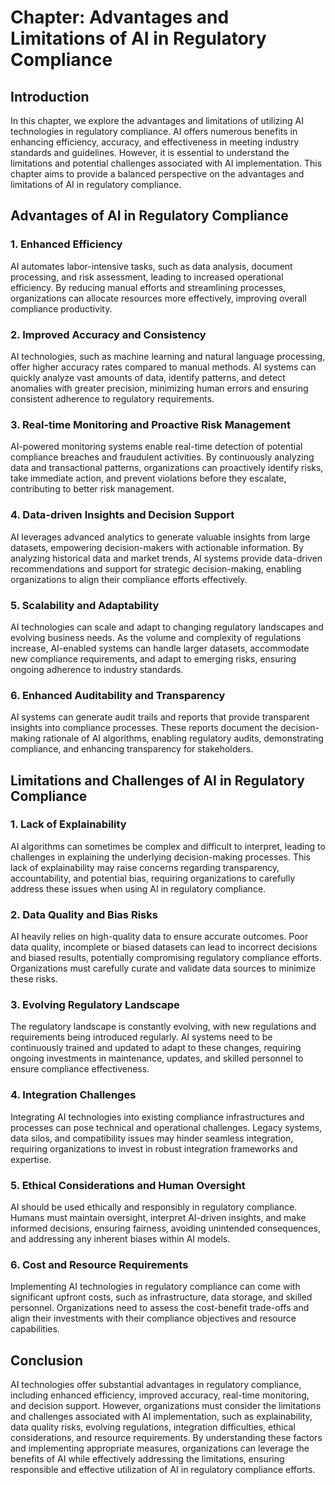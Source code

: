 Chapter: Advantages and Limitations of AI in Regulatory Compliance
==================================================================

Introduction
------------

In this chapter, we explore the advantages and limitations of utilizing AI technologies in regulatory compliance. AI offers numerous benefits in enhancing efficiency, accuracy, and effectiveness in meeting industry standards and guidelines. However, it is essential to understand the limitations and potential challenges associated with AI implementation. This chapter aims to provide a balanced perspective on the advantages and limitations of AI in regulatory compliance.

Advantages of AI in Regulatory Compliance
-----------------------------------------

### 1. Enhanced Efficiency

AI automates labor-intensive tasks, such as data analysis, document processing, and risk assessment, leading to increased operational efficiency. By reducing manual efforts and streamlining processes, organizations can allocate resources more effectively, improving overall compliance productivity.

### 2. Improved Accuracy and Consistency

AI technologies, such as machine learning and natural language processing, offer higher accuracy rates compared to manual methods. AI systems can quickly analyze vast amounts of data, identify patterns, and detect anomalies with greater precision, minimizing human errors and ensuring consistent adherence to regulatory requirements.

### 3. Real-time Monitoring and Proactive Risk Management

AI-powered monitoring systems enable real-time detection of potential compliance breaches and fraudulent activities. By continuously analyzing data and transactional patterns, organizations can proactively identify risks, take immediate action, and prevent violations before they escalate, contributing to better risk management.

### 4. Data-driven Insights and Decision Support

AI leverages advanced analytics to generate valuable insights from large datasets, empowering decision-makers with actionable information. By analyzing historical data and market trends, AI systems provide data-driven recommendations and support for strategic decision-making, enabling organizations to align their compliance efforts effectively.

### 5. Scalability and Adaptability

AI technologies can scale and adapt to changing regulatory landscapes and evolving business needs. As the volume and complexity of regulations increase, AI-enabled systems can handle larger datasets, accommodate new compliance requirements, and adapt to emerging risks, ensuring ongoing adherence to industry standards.

### 6. Enhanced Auditability and Transparency

AI systems can generate audit trails and reports that provide transparent insights into compliance processes. These reports document the decision-making rationale of AI algorithms, enabling regulatory audits, demonstrating compliance, and enhancing transparency for stakeholders.

Limitations and Challenges of AI in Regulatory Compliance
---------------------------------------------------------

### 1. Lack of Explainability

AI algorithms can sometimes be complex and difficult to interpret, leading to challenges in explaining the underlying decision-making processes. This lack of explainability may raise concerns regarding transparency, accountability, and potential bias, requiring organizations to carefully address these issues when using AI in regulatory compliance.

### 2. Data Quality and Bias Risks

AI heavily relies on high-quality data to ensure accurate outcomes. Poor data quality, incomplete or biased datasets can lead to incorrect decisions and biased results, potentially compromising regulatory compliance efforts. Organizations must carefully curate and validate data sources to minimize these risks.

### 3. Evolving Regulatory Landscape

The regulatory landscape is constantly evolving, with new regulations and requirements being introduced regularly. AI systems need to be continuously trained and updated to adapt to these changes, requiring ongoing investments in maintenance, updates, and skilled personnel to ensure compliance effectiveness.

### 4. Integration Challenges

Integrating AI technologies into existing compliance infrastructures and processes can pose technical and operational challenges. Legacy systems, data silos, and compatibility issues may hinder seamless integration, requiring organizations to invest in robust integration frameworks and expertise.

### 5. Ethical Considerations and Human Oversight

AI should be used ethically and responsibly in regulatory compliance. Humans must maintain oversight, interpret AI-driven insights, and make informed decisions, ensuring fairness, avoiding unintended consequences, and addressing any inherent biases within AI models.

### 6. Cost and Resource Requirements

Implementing AI technologies in regulatory compliance can come with significant upfront costs, such as infrastructure, data storage, and skilled personnel. Organizations need to assess the cost-benefit trade-offs and align their investments with their compliance objectives and resource capabilities.

Conclusion
----------

AI technologies offer substantial advantages in regulatory compliance, including enhanced efficiency, improved accuracy, real-time monitoring, and decision support. However, organizations must consider the limitations and challenges associated with AI implementation, such as explainability, data quality risks, evolving regulations, integration difficulties, ethical considerations, and resource requirements. By understanding these factors and implementing appropriate measures, organizations can leverage the benefits of AI while effectively addressing the limitations, ensuring responsible and effective utilization of AI in regulatory compliance efforts.
